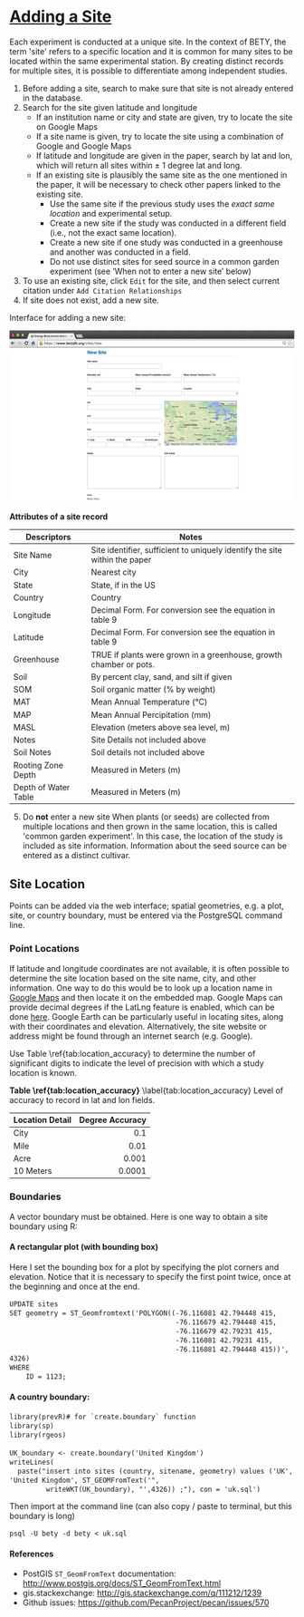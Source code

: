 # [Adding a Site](https://www.betydb.org/sites/new)

Each experiment is conducted at a unique site. In the context of BETY,
the term 'site' refers to a specific location and it is common for many
sites to be located within the same experimental station. By creating
distinct records for multiple sites, it is possible to differentiate
among independent studies.

1.  Before adding a site, search to make sure that site is not already
    entered in the database.
2.  Search for the site given latitude and longitude
    -   If an institution name or city and state are given, try to
        locate the site on Google Maps
    -   If a site name is given, try to locate the site using a
        combination of Google and Google Maps
    -   If latitude and longitude are given in the paper, search by lat
        and lon, which will return all sites within $\pm$ 1 degree lat and
        long.
    -   If an existing site is plausibly the same site as the one
        mentioned in the paper, it will be necessary to check other
        papers linked to the existing site.
        -   Use the same site if the previous study uses the *exact same
            location* and experimental setup.
        -   Create a new site if the study was conducted in a different
            field (i.e., not the exact same location).
        -   Create a new site if one study was conducted in a greenhouse
            and another was conducted in a field.
        -   Do not use distinct sites for seed source in a common garden
            experiment (see ’When not to enter a new site’ below)
3.  To use an existing site, click `Edit` for the site, and then select
    current citation under `Add Citation Relationships`
4.  If site does not exist, add a new site.  

Interface for adding a new site:

![](figures/Addnewsite1/Addnewsite1.jpg)



**Attributes of a site record**


| **Descriptors**              | **Notes** | 
|-----------------------------|-------------------------|
| Site Name |Site identifier, sufficient to uniquely identify the site within the paper |
| City         | Nearest city                 |  
| State           | State, if in the US                |
| Country          |  Country     | 
| Longitude | Decimal Form. For conversion see the equation in table 9 |
| Latitude        | Decimal Form. For conversion see the equation in table 9              |
| Greenhouse        | TRUE if plants were grown in a greenhouse, growth chamber or pots.|
| Soil             |By percent clay, sand, and silt if given               | 
| SOM      |Soil organic matter (% by weight)              | 
| MAT | Mean Annual Temperature (°C) |
| MAP | Mean Annual Percipitation (mm) |
| MASL |Elevation (meters above sea level, m) |
| Notes | Site Details not included above |
| Soil Notes | Soil details not included above |
| Rooting Zone Depth | Measured in Meters (m) |
|Depth of Water Table| Measured in Meters (m) |

5. Do **not** enter a new site When plants (or seeds) are collected from multiple locations   and then grown in the same location, this is called 'common garden experiment'. In this case, the location of the study is included as site information. Information about the seed source can be entered as a distinct cultivar.
 
## Site Location 

Points can be added via the web interface; spatial geometries, e.g. a plot, site, or country boundary, must be entered via the PostgreSQL command line. 

### Point Locations

If latitude and longitude coordinates are not available, it is often
possible to determine the site location based on the site name, city,
and other information. One way to do this would be to look up a location
name in [Google Maps](http://maps.google.com) and then locate it on the
embedded map. Google Maps can provide decimal degrees if the LatLng
feature is enabled, which can be done
[here](http://maps.google.com/maps?showlabs=1). Google Earth can be
particularly useful in locating sites, along with their coordinates and
elevation. Alternatively, the site website or address might be found
through an internet search (e.g. Google).

Use Table \ref{tab:location_accuracy} to determine the number of significant digits to indicate the level of precision with which a study location is known.  

**Table \ref{tab:location_accuracy}** \label{tab:location_accuracy} Level of accuracy to record in lat and lon fields. 
                 
| Location Detail |         Degree Accuracy  |
|:----------------|-------------------------:|
| City            |                      0.1 |
| Mile            |                     0.01 |
| Acre            |                    0.001 |
| 10 Meters       |                   0.0001 |
 
### Boundaries

A vector boundary must be obtained. Here is one way to obtain a site boundary using R:


#### A rectangular plot (with bounding box)

Here I set the bounding box for a plot by specifying the plot corners and elevation. Notice that it is necessary to specify the first point twice, once at the beginning and once at the end. 

    UPDATE sites
    SET geometry = ST_Geomfromtext('POLYGON((-76.116081 42.794448 415, 
                                             -76.116679 42.794448 415, 
                                             -76.116679 42.79231 415, 
                                             -76.116081 42.79231 415,
                                             -76.116081 42.794448 415))', 4326)
    WHERE
        ID = 1123;
    

#### A country boundary:


    library(prevR)# for `create.boundary` function
    library(sp)
    library(rgeos)

    UK_boundary <- create.boundary('United Kingdom')
    writeLines(
      paste("insert into sites (country, sitename, geometry) values ('UK', 'United Kingdom', ST_GEOMFromText('",
             writeWKT(UK_boundary), "',4326)) ;"), con = 'uk.sql')


Then import at the command line (can also copy / paste to terminal, but this boundary is long)

    psql -U bety -d bety < uk.sql

#### References 

* PostGIS `ST_GeomFromText` documentation: http://www.postgis.org/docs/ST_GeomFromText.html
* gis.stackexchange: http://gis.stackexchange.com/q/111212/1239
* Github issues: https://github.com/PecanProject/pecan/issues/570




